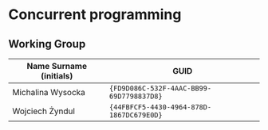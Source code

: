 # Concurrent programming

## Working Group

| Name Surname (initials) | GUID                                     |
| ----------------------- | ---------------------------------------- |
| Michalina Wysocka       | `{FD9D086C-532F-4AAC-BB99-69D7798837D8}` |
| Wojciech Żyndul         | `{44FBFCF5-4430-4964-878D-1867DC679E0D}` |
